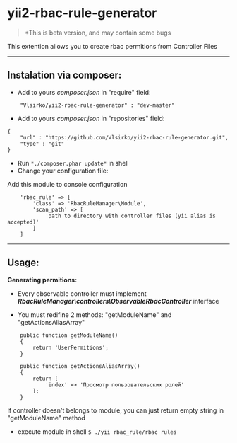 
**yii2-rbac-rule-generator**
=======

> *This is beta version, and may contain some bugs

This extention allows you to create rbac permitions from Controller Files

----------

**Instalation via composer:**
-----------------------------

 * Add to yours *composer.json* in "require" field:
```
	"Vlsirko/yii2-rbac-rule-generator" : "dev-master"
```
 * Add to yours *composer.json* in "repositories" field:
```
{
	"url" : "https://github.com/Vlsirko/yii2-rbac-rule-generator.git",
	"type" : "git"
}
```
 * Run `*./composer.phar update*` in shell
 * Change your configuration file:


Add this module to console configuration

```  
    'rbac_rule' => [
		'class' => 'RbacRuleManager\Module',
		'scan_path' => [
			'path to directory with controller files (yii alias is accepted)'
		]
	]
```	


----------

**Usage:**
----------

**Generating permitions:**
* Every observable controller must implement **_RbacRuleManager\controllers\ObservableRbacController_** interface

* You must redifine 2 methods: "getModuleName" and "getActionsAliasArray"
```
	public function getModuleName()
	{
		return 'UserPermitions';
	}
	
	public function getActionsAliasArray()
	{
		return [
			'index' => 'Просмотр пользовательских ролей'
		];
	}
```
If controller doesn't belongs to module, you can just return empty string in "getModuleName" method

* execute module in shell `$ ./yii rbac_rule/rbac rules`
 